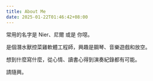 ```yaml
---
title: About Me
date: 2025-01-22T01:46:42+08:00
---
```


常用的名字是 Nier、尼爾 或是 你噁。

是個潛水獸控菜雞軟體工程師，興趣是鋼琴、音樂遊戲和放空。

想到什麼寫什麼，從心情、讀書心得到演奏紀錄都有可能。

請隨興。
